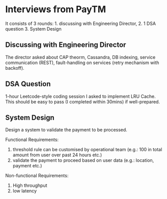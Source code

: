 # Interviews from PayTM

It consists of 3 rounds: 1. discussing with Engineering Director, 2. 1 DSA question 3. System Design

## Discussing with Engineering Director
The director asked about CAP theorm, Cassandra, DB indexing, service communication (REST), fault-handling on services (retry mechanism with backoff).

## DSA Question
1-hour Leetcode-style coding session
I asked to implement LRU Cache. This should be easy to pass (I completed within 30mins) if well-prepared.

## System Design
Design a system to validate the payment to be processed.

Functional Requirements:
1. threshold rule can be customised by operational team (e.g.: 100 in total amount from user over past 24 hours etc.)
2. validate the payment to proceed based on user data (e.g.: location, payment etc.)

Non-functional Requirements:
1. High throughput
2. low latency
